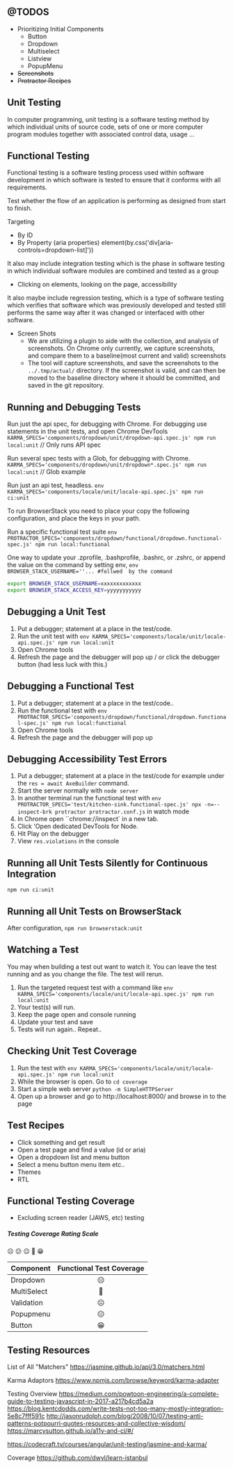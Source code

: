 ## @TODOS
- Prioritizing Initial Components
  - Button
  - Dropdown
  - Multiselect
  - Listview
  - PopupMenu
- ~~Screenshots~~
- ~~Protractor Recipes~~

## Unit Testing
In computer programming, unit testing is a software testing method by which individual units of source code, sets of one or more computer program modules together with associated control data, usage ...

## Functional Testing
Functional testing is a software testing process used within software development in which software is tested to ensure that it conforms with all requirements.

Test whether the flow of an application is performing as designed from start to finish.

Targeting
  - By ID
  - By Property (aria properties)
      element(by.css('div[aria-controls=dropdown-list]'))

It also may include integration testing which is the phase in software testing in which individual software modules are combined and tested as a group
  - Clicking on elements, looking on the page, accessibility


It also maybe include regression testing, which is a type of software testing which verifies that software which was previously developed and tested still performs the same way after it was changed or interfaced with other software.
  - Screen Shots
     - We are utilizing a plugin to aide with the collection, and analysis of screenshots. On Chrome only currently, we capture screenshots, and compare them to a baseline(most current and valid) screenshots
     - The tool will capture screenshots, and save the screenshots to the `../.tmp/actual/` directory. If the screenshot is valid, and can then be moved to the baseline directory where it should be committed, and saved in the git repository.

## Running and Debugging Tests
Run just the api spec, for debugging with Chrome. For debugging use statements in the unit tests, and open Chrome DevTools
 `KARMA_SPECS='components/dropdown/unit/dropdown-api.spec.js' npm run local:unit` // Only runs API spec

Run several spec tests with a Glob, for debugging with Chrome.
 `KARMA_SPECS='components/dropdown/unit/dropdown*.spec.js' npm run local:unit` // Glob example

Run just an api test, headless.
 `env KARMA_SPECS='components/locale/unit/locale-api.spec.js' npm run ci:unit`

To run BrowserStack you need to place your copy the following configuration, and place the keys in your path.

Run a specific functional test suite
 `env PROTRACTOR_SPECS='components/dropdown/functional/dropdown.functional-spec.js' npm run local:functional`

One way to update your .zprofile, .bashprofile, .bashrc, or .zshrc, or append the value on the command by setting env, `env BROWSER_STACK_USERNAME=''... #follwed  by the command`
```sh
export BROWSER_STACK_USERNAME=xxxxxxxxxxxxx
export BROWSER_STACK_ACCESS_KEY=yyyyyyyyyyy
```

## Debugging a Unit Test
1. Put a debugger; statement at a place in the test/code.
2. Run the unit test with `env KARMA_SPECS='components/locale/unit/locale-api.spec.js' npm run local:unit`
4. Open Chrome tools
5. Refresh the page and the debugger will pop up / or click the debugger button (had less luck with this.)

## Debugging a Functional Test
1. Put a debugger; statement at a place in the test/code..
2. Run the functional test with `env PROTRACTOR_SPECS='components/dropdown/functional/dropdown.functional-spec.js' npm run local:functional`
4. Open Chrome tools
5. Refresh the page and the debugger will pop up

## Debugging Accessibility Test Errors
1. Put a debugger; statement at a place in the test/code for example under the `res = await AxeBuilder` command.
2. Start the server normally with `node server`
3. In another terminal run the functional test with `env PROTRACTOR_SPECS='test/kitchen-sink.functional-spec.js' npx -n=--inspect-brk protractor protractor.conf.js` in watch mode
4. In Chrome open ``chrome://inspect` in a new tab.
5. Click 'Open dedicated DevTools for Node.
6. Hit Play on the debugger
7. View `res.violations` in the console

## Running all Unit Tests Silently for Continuous Integration
`npm run ci:unit`

## Running all Unit Tests on BrowserStack
After configuration, `npm run browserstack:unit`

## Watching a Test
You may when building a test out want to watch it. You can leave the test running and as you change the file.
The test will rerun.

1. Run the targeted request test with a command like `env KARMA_SPECS='components/locale/unit/locale-api.spec.js' npm run local:unit`
3. Your test(s) will run.
4. Keep the page open and console running
5. Update your test and save
6. Tests will run again.. Repeat..

## Checking Unit Test Coverage
1. Run the test with `env KARMA_SPECS='components/locale/unit/locale-api.spec.js' npm run local:unit`
2. While the browser is open. Go to `cd coverage`
3. Start a simple web server `python -m SimpleHTTPServer`
4. Open up a browser and go to http://localhost:8000/ and browse in to the page

## Test Recipes
- Click something and get result
- Open a test page and find a value (id or aria)
- Open a dropdown list and menu button
- Select a menu button menu item etc..
- Themes
- RTL

## Functional Testing Coverage
* Excluding screen reader (JAWS, etc) testing

##### Testing Coverage Rating Scale
☹️ 😕 😐 🙂 😁

Component | Functional Test Coverage
------------- | :-------------:
Dropdown | ☹️
MultiSelect | 🙂
Validation | ☹️
Popupmenu | 😐
Button | 😁

## Testing Resources

List of All "Matchers"
https://jasmine.github.io/api/3.0/matchers.html

Karma Adaptors
https://www.npmjs.com/browse/keyword/karma-adapter

Testing Overview
https://medium.com/powtoon-engineering/a-complete-guide-to-testing-javascript-in-2017-a217b4cd5a2a
https://blog.kentcdodds.com/write-tests-not-too-many-mostly-integration-5e8c7fff591c
http://jasonrudolph.com/blog/2008/10/07/testing-anti-patterns-potpourri-quotes-resources-and-collective-wisdom/
https://marcysutton.github.io/a11y-and-ci/#/

https://codecraft.tv/courses/angular/unit-testing/jasmine-and-karma/

Coverage
https://github.com/dwyl/learn-istanbul
